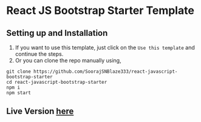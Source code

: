 # React JS Bootstrap Starter Template

## Setting up and Installation
1. If you want to use this template, just click on the `Use this template` and continue the steps.
2. Or you can clone the repo manually using,
```
git clone https://github.com/SoorajSNBlaze333/react-javascript-bootstrap-starter
cd react-javascript-bootstrap-starter
npm i
npm start
```

## Live Version [here](https://modest-mahavira-99d25a.netlify.app)